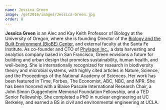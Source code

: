 ```yaml
---
name: Jessica Green
image: /get2016/images/Jessica-Green.jpg
order: 8
---
```


**Jessica Green** is an Alec and Kay Keith Professor of Biology at the University of Oregon, where she is founding Director of the [Biology and the Built Environment (BioBE) Center](http://biobe.uoregon.edu/), and external faculty at the Santa Fe Institute. As co-founder and CTO of [Phylagen Inc.](http://www.phylagen.com/), a data harvesting and analytics company based in San Francisco, Green envisions a future for building and urban design that promotes sustainability, human health, and well-being. She is internationally recognized for research in biodiversity theory and microbial systems, with highly cited articles in Nature, Science, and the Proceedings of the National Academy of Sciences. Her work has been featured in Time, Forbes, The Economist, ABC, NBC, and NPR. She has been honored with a Blaise Pascale International Research Chair, a John Simon Guggenheim Memorial Foundation Fellowship, and a TED Senior Fellowship. She completed a PhD in nuclear engineering at UC Berkeley, and earned a BS in civil and environmental engineering at UCLA.
